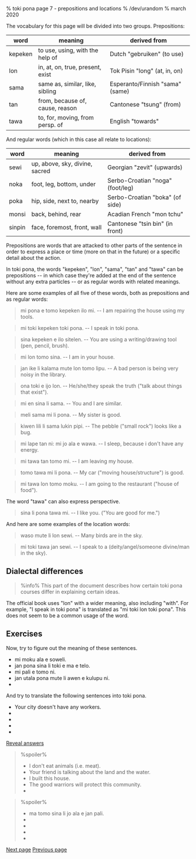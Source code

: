 % toki pona page 7 - prepositions and locations
% /dev/urandom
% march 2020

The vocabulary for this page will be divided into two groups. Prepositions:

| word    | meaning                         | derived from                     |
|---------|---------------------------------|----------------------------------|
| kepeken | to use, using, with the help of | Dutch "gebruiken" (to use)       |
| lon     | in, at, on, true, present, exist| Tok Pisin "long" (at, in, on)    |
| sama    | same as, similar, like, sibling | Esperanto/Finnish "sama" (same)  |
| tan     | from, because of, cause, reason | Cantonese "tsung" (from)         |
| tawa    | to, for, moving, from persp. of | English "towards"                |

And regular words (which in this case all relate to locations):

| word    | meaning                         | derived from                     |
|---------|---------------------------------|----------------------------------|
| sewi    | up, above, sky, divine, sacred  | Georgian "zevit" (upwards)       |
| noka    | foot, leg, bottom, under        | Serbo-Croatian "noga" (foot/leg) |
| poka    | hip, side, next to, nearby      | Serbo-Croatian "boka" (of side)  |
| monsi   | back, behind, rear              | Acadian French "mon tchu"        |
| sinpin  | face, foremost, front, wall     | Cantonese "tsin bin" (in front)  |

Prepositions are words that are attacked to other parts of the sentence in order
to express a place or time (more on that in the future) or a specific detail
about the action.

In toki pona, the words "kepeken", "lon", "sama", "tan" and "tawa" can be
prepositions -- in which case they're added at the end of the sentence without
any extra particles -- or as regular words with related meanings.

Here are some examples of all five of these words, both as prepositions and as
regular words:

> mi pona e tomo kepeken ilo mi. -- I am repairing the house using my tools.

> mi toki kepeken toki pona. -- I speak in toki pona.

> sina kepeken e ilo sitelen. -- You are using a writing/drawing tool (pen,
> pencil, brush).

> mi lon tomo sina. -- I am in your house.

> jan ike li kalama mute lon tomo lipu. -- A bad person is being very noisy
> in the library.

> ona toki e ijo lon. -- He/she/they speak the truth ("talk about things that
> exist").

> mi en sina li sama. -- You and I are similar.

> meli sama mi li pona. -- My sister is good.

> kiwen lili li sama lukin pipi. -- The pebble ("small rock") looks like a bug.

> mi lape tan ni: mi jo ala e wawa. -- I sleep, because i don't have any energy.

> mi tawa tan tomo mi. -- I am leaving my house.

> tomo tawa mi li pona. -- My car ("moving house/structure") is good.

> mi tawa lon tomo moku. -- I am going to the restaurant ("house of food").

The word "tawa" can also express perspective.

> sina li pona tawa mi. -- I like you. ("You are good for me.")

And here are some examples of the location words:

> waso mute li lon sewi. -- Many birds are in the sky.

> mi toki tawa jan sewi. -- I speak to a (deity/angel/someone divine/man in the
> sky).


## Dialectal differences

> %info%
> This part of the document describes how certain toki pona courses differ in
> explaining certain ideas.

The official book uses "lon" with a wider meaning, also including "with". For
example, "I speak in toki pona" is translated as "mi toki lon toki pona". This
does not seem to be a common usage of the word.

## Exercises

Now, try to figure out the meaning of these sentences.

* mi moku ala e soweli.
* jan pona sina li toki e ma e telo.
* mi pali e tomo ni.
* jan utala pona mute li awen e kulupu ni.
* 

And try to translate the following sentences into toki pona.

* Your city doesn't have any workers.
* 
* 
* 
* 

<a name="answers" href="#answers" onclick="revealSpoilers();">Reveal answers</a>

> %spoiler%
> * I don't eat animals (i.e. meat).
> * Your friend is talking about the land and the water.
> * I built this house.
> * The good warriors will protect this community.
> * 

> %spoiler%
> * ma tomo sina li jo ala e jan pali.
> * 
> * 
> * 
> * 

[Next page](7.html) [Previous page](5.html)

